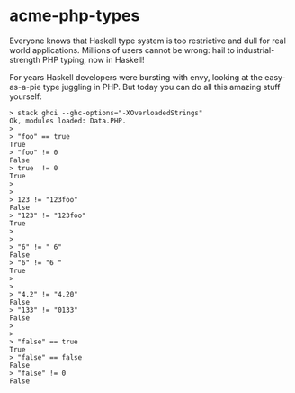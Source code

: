 acme-php-types
==============

Everyone knows that Haskell type system is too restrictive and dull for real world applications.
Millions of users cannot be wrong: hail to industrial-strength PHP typing, now in Haskell!

For years Haskell developers were bursting with envy, looking at the easy-as-a-pie type juggling in PHP. But today you can do all this amazing stuff yourself:

```
> stack ghci --ghc-options="-XOverloadedStrings"
Ok, modules loaded: Data.PHP.
>
> "foo" == true
True
> "foo" != 0
False
> true  != 0
True
>
>
> 123 != "123foo"
False
> "123" != "123foo"
True
>
>
> "6" != " 6"
False
> "6" != "6 "
True
>
>
> "4.2" != "4.20"
False
> "133" != "0133"
False
>
>
> "false" == true
True
> "false" == false
False
> "false" != 0
False
```
